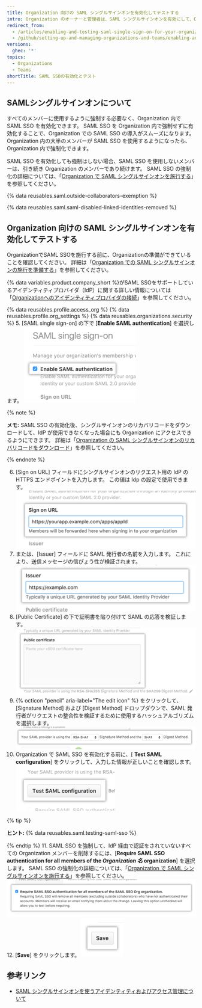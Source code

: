 ```yaml
---
title: Organization 向けの SAML シングルサインオンを有効化してテストする
intro: Organization のオーナーと管理者は、SAML シングルサインオンを有効にして、Organization のセキュリティを強化できます。
redirect_from:
  - /articles/enabling-and-testing-saml-single-sign-on-for-your-organization
  - /github/setting-up-and-managing-organizations-and-teams/enabling-and-testing-saml-single-sign-on-for-your-organization
versions:
  ghec: '*'
topics:
  - Organizations
  - Teams
shortTitle: SAML SSOの有効化とテスト
---
```


## SAMLシングルサインオンについて

すべてのメンバーに使用するように強制する必要なく、Organization 内で SAML SSO を有効化できます。 SAML SSO を Organization 内で強制せずに有効化することで、Organization での SAML SSO の導入がスムーズになります。 Organization 内の大半のメンバーが SAML SSO を使用するようになったら、Organization 内で強制化できます。

SAML SSO を有効化しても強制はしない場合、SAML SSO を使用しないメンバーは、引き続き Organization のメンバーであり続けます。 SAML SSO の強制化の詳細については、「[Organization で SAML シングルサインオンを施行する](/articles/enforcing-saml-single-sign-on-for-your-organization)」を参照してください。

{% data reusables.saml.outside-collaborators-exemption %}

{% data reusables.saml.saml-disabled-linked-identities-removed %}

## Organization 向けの SAML シングルサインオンを有効化してテストする

OrganizationでSAML SSOを施行する前に、Organizationの準備ができていることを確認してください。 詳細は「[Organization での SAML シングルサインオンの施行を準備する](/articles/preparing-to-enforce-saml-single-sign-on-in-your-organization)」を参照してください。

{% data variables.product.company_short %}がSAML SSOをサポートしているアイデンティティプロバイダ（IdP）に関する詳しい情報については「[Organizationへのアイデンティティプロバイダの接続](/organizations/managing-saml-single-sign-on-for-your-organization/connecting-your-identity-provider-to-your-organization)」を参照してください。

{% data reusables.profile.access_org %}
{% data reusables.profile.org_settings %}
{% data reusables.organizations.security %}
5. [SAML single sign-on] の下で [**Enable SAML authentication**] を選択します。 ![SAML SSO を有効化するためのチェックボックス](/assets/images/help/saml/saml_enable.png)

  {% note %}

  **メモ:** SAML SSO の有効化後、シングルサインオンのリカバリコードをダウンロードして、IdP が使用できなくなった場合にも Organization にアクセスできるようにできます。 詳細は「[Organization の SAML シングルサインオンのリカバリコードをダウンロード](/articles/downloading-your-organization-s-saml-single-sign-on-recovery-codes)」を参照してください。

  {% endnote %}

6. [Sign on URL] フィールドにシングルサインオンのリクエスト用の IdP の HTTPS エンドポイントを入力します。 この値は Idp の設定で使用できます。 ![メンバーがサインインする際にリダイレクトされる URL のフィールド](/assets/images/help/saml/saml_sign_on_url.png)
7. または、[Issuer] フィールドに SAML 発行者の名前を入力します。 これにより、送信メッセージの信ぴょう性が検証されます。 ![SAMl 発行者の名前のフィールド](/assets/images/help/saml/saml_issuer.png)
8. [Public Certificate] の下で証明書を貼り付けて SAML の応答を検証します。 ![アイデンティティプロバイダからの公開の証明書のフィールド](/assets/images/help/saml/saml_public_certificate.png)
9. {% octicon "pencil" aria-label="The edit icon" %} をクリックして、[Signature Method] および [Digest Method] ドロップダウンで、SAML 発行者がリクエストの整合性を検証するために使用するハッシュアルゴリズムを選択します。 ![SAML 発行者が使用する署名方式とダイジェスト方式のハッシュアルゴリズム用のドロップダウン](/assets/images/help/saml/saml_hashing_method.png)
10. Organization で SAML SSO を有効化する前に、[ **Test SAML configuration**] をクリックして、入力した情報が正しいことを確認します。 ![強制化の前に SAML の構成をテストするためのボタン](/assets/images/help/saml/saml_test.png)

  {% tip %}

  **ヒント:** {% data reusables.saml.testing-saml-sso %}

  {% endtip %}
11. SAML SSO を強制して、IdP 経由で認証をされていないすべての Organization メンバーを削除するには、[**Require SAML SSO authentication for all members of the _Organization 名_ organization**] を選択します。 SAML SSO の強制化の詳細については、「[Organization で SAML シングルサインオンを施行する](/articles/enforcing-saml-single-sign-on-for-your-organization)」を参照してください。 ![Organization 向けに SAML SSO を強制するためのチェックボックス ](/assets/images/help/saml/saml_require_saml_sso.png)
12. [**Save**] をクリックします。 ![SAML SSO 設定を保存するためのボタン](/assets/images/help/saml/saml_save.png)

## 参考リンク

- [SAML シングルサインオンを使うアイデンティティおよびアクセス管理について](/articles/about-identity-and-access-management-with-saml-single-sign-on)
